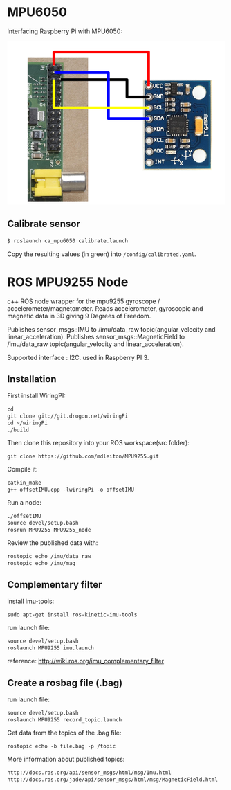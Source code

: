 # MPU6050

Interfacing Raspberry Pi with MPU6050:

![Connection between RPi and MPU6050](media/wiring.png)

## Calibrate sensor

```sh
$ roslaunch ca_mpu6050 calibrate.launch
```

Copy the resulting values (in green) into `/config/calibrated.yaml`.


ROS MPU9255 Node
================
c++ ROS node wrapper for the mpu9255 gyroscope / accelerometer/magnetometer.
Reads accelerometer, gyroscopic and magnetic data in 3D giving 9 Degrees of Freedom.

Publishes sensor_msgs::IMU to /imu/data_raw topic(angular_velocity and linear_acceleration).
Publishes sensor_msgs::MagneticField to /imu/data_raw topic(angular_velocity and linear_acceleration).

Supported interface : I2C.
used in Raspberry PI 3.

Installation
------------

First install WiringPI:

	cd
	git clone git://git.drogon.net/wiringPi
	cd ~/wiringPi
	./build

Then clone this repository into your ROS workspace(src folder):

    git clone https://github.com/mdleiton/MPU9255.git

Compile it:

    catkin_make
	g++ offsetIMU.cpp -lwiringPi -o offsetIMU

Run a node:

	./offsetIMU
	source devel/setup.bash
	rosrun MPU9255 MPU9255_node

Review the published data with:

    rostopic echo /imu/data_raw
	rostopic echo /imu/mag


Complementary filter
--------------------

install imu-tools:

	sudo apt-get install ros-kinetic-imu-tools

run launch file:

	source devel/setup.bash
	roslaunch MPU9255 imu.launch

reference: http://wiki.ros.org/imu_complementary_filter

Create a rosbag file (.bag)
---------------------------

run launch file:

	source devel/setup.bash
	roslaunch MPU9255 record_topic.launch

Get data from the topics of the .bag file:

	rostopic echo -b file.bag -p /topic

More information about published topics:

	http://docs.ros.org/api/sensor_msgs/html/msg/Imu.html
	http://docs.ros.org/jade/api/sensor_msgs/html/msg/MagneticField.html
